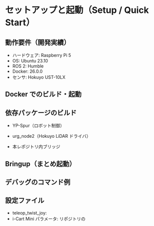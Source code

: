 # セットアップと起動（Setup / Quick Start）

## 動作要件（開発実績）
- ハードウェア: Raspberry Pi 5
- OS: Ubuntu 23.10
- ROS 2: Humble
- Docker: 26.0.0
- センサ: Hokuyo UST-10LX

## Docker でのビルド・起動


## 依存パッケージのビルド
- YP-Spur（ロボット制御）

- urg_node2（Hokuyo LiDAR ドライバ）

- 本レポジトリ内ブリッジ


## Bringup（まとめ起動）


## デバッグのコマンド例


## 設定ファイル
- teleop_twist_joy: 
- i-Cart Mini パラメータ:  リポジトリの 

